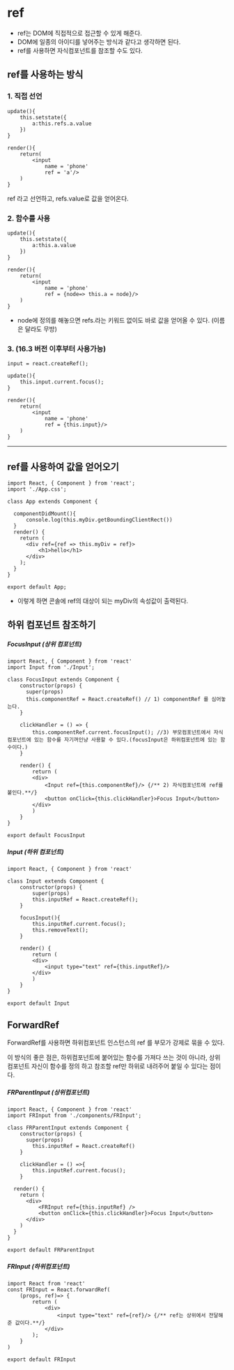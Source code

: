 # ref

- ref는 DOM에 직접적으로 접근할 수 있게 해준다.
- DOM에 일종의 아이디를 넣어주는 방식과 같다고 생각하면 된다. 
- ref를 사용하면 자식컴포넌트를 참조할 수도 있다. 



## ref를 사용하는 방식

### 1. 직접 선언

```react
update(){
    this.setstate({
        a:this.refs.a.value
    })
}

render(){
    return(
		<input 
    		name = 'phone'
    		ref = 'a'/>
    )
}
```

ref 라고 선언하고, refs.value로 값을 얻어온다. 



### 2. 함수를 사용

```react
update(){
    this.setstate({
        a:this.a.value
    })
}

render(){
    return(
		<input 
    		name = 'phone'
    		ref = {node=> this.a = node}/>
    )
}
```

- node에 정의를 해놓으면 refs.라는 키워드 없이도 바로 값을 얻어올 수 있다. (이름은 달라도 무방)



### 3. (16.3 버전 이후부터 사용가능)



```react
input = react.createRef();

update(){
    this.input.current.focus();
}

render(){
    return(
		<input 
    		name = 'phone'
    		ref = {this.input}/>
    )
}
```



---



## ref를 사용하여 값을 얻어오기

```react
import React, { Component } from 'react';
import './App.css';

class App extends Component {

  componentDidMount(){
      console.log(this.myDiv.getBoundingClientRect())
  }
  render() {
    return (
      <div ref={ref => this.myDiv = ref}>
          <h1>hello</h1>
      </div>
    );
  }
}

export default App;

```

- 이렇게 하면 콘솔에 ref의 대상이 되는 myDiv의 속성값이 출력된다. 



## 하위 컴포넌트 참조하기

##### FocusInput (상위 컴포넌트)

```react
import React, { Component } from 'react'
import Input from './Input';

class FocusInput extends Component {
    constructor(props) {
      super(props)
      this.componentRef = React.createRef() // 1) componentRef 를 심어놓는다.
    }
 
    clickHandler = () => {
        this.componentRef.current.focusInput(); //3) 부모컴포넌트에서 자식컴포넌트에 있는 함수를 자기꺼인냥 사용할 수 있다.(focusInput은 하위컴포넌트에 있는 함수이다.)
    }
    
    render() {
        return (
        <div>
            <Input ref={this.componentRef}/> {/** 2) 자식컴포넌트에 ref를 붙인다.**/}
            <button onClick={this.clickHandler}>Focus Input</button>
        </div>
        )
    }
}

export default FocusInput
```



##### Input (하위 컴포넌트)

```react
import React, { Component } from 'react'

class Input extends Component {
    constructor(props) {
        super(props)
        this.inputRef = React.createRef();
    }

    focusInput(){
        this.inputRef.current.focus();
        this.removeText();
    }
 
    render() {
        return (
        <div>
            <input type="text" ref={this.inputRef}/>
        </div>
        )
    }
}

export default Input
```





## ForwardRef

ForwardRef를 사용하면 하위컴포넌트 인스턴스의 ref 를 부모가 강제로 묶을 수 있다.

이 방식의 좋은 점은, 하위컴포넌트에 붙어있는 함수를 가져다 쓰는 것이 아니라, 상위 컴포넌트 자신이 함수를 정의 하고 참조할 ref만 하위로 내려주어 붙일 수 있다는 점이다.



##### FRParentInput (상위컴포넌트)

```react
import React, { Component } from 'react'
import FRInput from './components/FRInput';

class FRParentInput extends Component {
    constructor(props) {
      super(props)
        this.inputRef = React.createRef()
    }

    clickHandler = () =>{
        this.inputRef.current.focus();
    }
    
  render() {
    return (
      <div>
          <FRInput ref={this.inputRef} />
          <button onClick={this.clickHandler}>Focus Input</button>
      </div>
    )
  }
}

export default FRParentInput
```



##### FRInput (하위컴포넌트)

```react
import React from 'react'
const FRInput = React.forwardRef( 
    (props, ref)=> {
        return (
            <div>
                <input type="text" ref={ref}/> {/** ref는 상위에서 전달해준 값이다.**/}
            </div>
        );
    }
) 

export default FRInput
```

